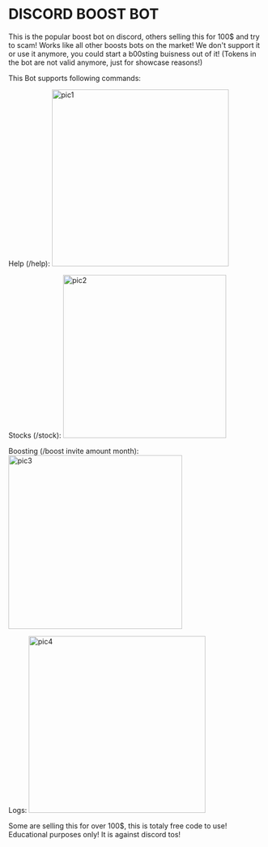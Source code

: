 # DISCORD BOOST BOT
This is the popular boost bot on discord, others selling this for 100$ and try to scam!
Works like all other boosts bots on the market!
We don't support it or use it anymore, you could start a b00sting buisness out of it!
(Tokens in the bot are not valid anymore, just for showcase reasons!)

This Bot supports following commands:

Help (/help):
<img width="349" alt="pic1" src="https://github.com/githubuserwithproblems/discord-boost-bot/assets/159634420/507fc388-e78d-4252-bf7a-916f54e98ac6">

Stocks (/stock):
<img width="322" alt="pic2" src="https://github.com/githubuserwithproblems/discord-boost-bot/assets/159634420/f9c48a70-5bea-42a9-b0dc-dca807cb85c1">

Boosting (/boost invite amount month):
<img width="343" alt="pic3" src="https://github.com/githubuserwithproblems/discord-boost-bot/assets/159634420/8b068f0a-665f-4411-8752-ab30daa9e00e">

Logs:
<img width="349" alt="pic4" src="https://github.com/githubuserwithproblems/discord-boost-bot/assets/159634420/803bfd4c-4be5-41c3-9727-690c0a953854">



Some are selling this for over 100$, this is totaly free code to use!
Educational purposes only! It is against discord tos!

